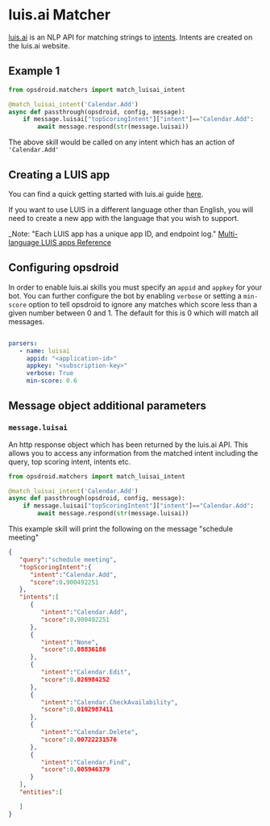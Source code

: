 # luis.ai Matcher

[luis.ai](https://www.luis.ai) is an NLP API for matching strings to [intents](https://docs.microsoft.com/en-us/azure/cognitive-services/LUIS/Home). Intents are created on the luis.ai website.

## Example 1

```python
from opsdroid.matchers import match_luisai_intent

@match_luisai_intent('Calendar.Add')
async def passthrough(opsdroid, config, message):
    if message.luisai["topScoringIntent"]["intent"]=="Calendar.Add":
        await message.respond(str(message.luisai))
```

The above skill would be called on any intent which has an action of `'Calendar.Add'`

## Creating a LUIS app

You can find a quick getting started with luis.ai guide [here](https://docs.microsoft.com/en-us/azure/cognitive-services/LUIS/luis-get-started-create-app).

If you want to use LUIS in a different language other than English, you will need to create a new app with the language that you wish to support.

_Note: "Each LUIS app has a unique app ID, and endpoint log." [Multi-language LUIS apps Reference](https://docs.microsoft.com/en-us/azure/cognitive-services/LUIS/luis-supported-languages)

## Configuring opsdroid

In order to enable luis.ai skills you must specify an `appid` and `appkey` for your bot. You can further configure the bot by enabling `verbose` or setting a `min-score` option to tell opsdroid to ignore any matches which score less than a given number between 0 and 1. The default for this is 0 which will match all messages.

```yaml

parsers:
   - name: luisai
     appid: "<application-id>"
     appkey: "<subscription-key>"
     verbose: True
     min-score: 0.6
```

## Message object additional parameters

### `message.luisai`

An http response object which has been returned by the luis.ai API. This allows you to access any information from the matched intent including the query, top scoring intent, intents etc.

```python
from opsdroid.matchers import match_luisai_intent

@match_luisai_intent('Calendar.Add')
async def passthrough(opsdroid, config, message):
    if message.luisai["topScoringIntent"]["intent"]=="Calendar.Add":
        await message.respond(str(message.luisai))
```

This example skill will print the following on the message "schedule meeting"

```json
{
   "query":"schedule meeting",
   "topScoringIntent":{
      "intent":"Calendar.Add",
      "score":0.900492251
   },
   "intents":[
      {
         "intent":"Calendar.Add",
         "score":0.900492251
      },
      {
         "intent":"None",
         "score":0.08836186
      },
      {
         "intent":"Calendar.Edit",
         "score":0.026984252
      },
      {
         "intent":"Calendar.CheckAvailability",
         "score":0.0102987411
      },
      {
         "intent":"Calendar.Delete",
         "score":0.00722231576
      },
      {
         "intent":"Calendar.Find",
         "score":0.005946379
      }
   ],
   "entities":[

   ]
}
```

